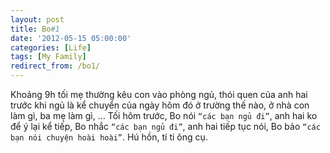 ```yaml
---
layout: post
title: Bo#1
date: '2012-05-15 05:00:00'
categories: [Life]
tags: [My Family]
redirect_from: /bo1/
---
```



Khoảng 9h tối mẹ thường kêu con vào phòng ngủ, thói quen của anh hai trước khi ngủ là kể chuyển của ngày hôm đó ở trường thế nào, ở nhà con làm gì, ba mẹ làm gì, … Tối hôm trước, Bo nói `“các bạn ngủ đi”`, anh hai ko để ý lại kể tiếp, Bo nhắc `“các bạn ngủ đi”`, anh hai tiếp tục nói, Bo bảo `“các bạn nói chuyện hoài hoài”`. Hú hồn, tí ti ông cụ.
